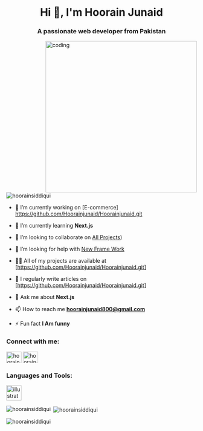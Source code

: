 <h1 align="center">Hi 👋, I'm Hoorain Junaid</h1>
<h3 align="center">A passionate web developer from Pakistan</h3>
<img align="right" alt="coding" width="400" src="https://i.pinimg.com/originals/73/4f/b6/734fb6ed44aa280fe7546f7035363faf.gif"> 

<p align="left"> <img src="https://komarev.com/ghpvc/?username=hoorainsiddiqui&label=Profile%20views&color=0e75b6&style=flat" alt="hoorainsiddiqui" /> </p>

- 🔭 I’m currently working on [E-commerce] https://github.com/Hoorainjunaid/Hoorainjunaid.git

- 🌱 I’m currently learning **Next.js**

- 👯 I’m looking to collaborate on [All Projects](https://github.com/Hoorainjunaid/Hoorainjunaid.git))

- 🤝 I’m looking for help with [New Frame Work](https://github.com/Hoorainjunaid/Hoorainjunaid.git)

- 👨‍💻 All of my projects are available at [https://github.com/Hoorainjunaid/Hoorainjunaid.git]

- 📝 I regularly write articles on [https://github.com/Hoorainjunaid/Hoorainjunaid.git]

- 💬 Ask me about **Next.js**

- 📫 How to reach me **hoorainjunaid800@gmail.com**

- ⚡ Fun fact **I Am funny**

<h3 align="left">Connect with me:</h3>
<p align="left">
<a href="https://fb.com/hoorain junaid" target="blank"><img align="center" src="https://raw.githubusercontent.com/rahuldkjain/github-profile-readme-generator/master/src/images/icons/Social/facebook.svg" alt="hoorain junaid" height="30" width="40" /></a>
<a href="https://instagram.com/hoorainjunaid2419" target="blank"><img align="center" src="https://raw.githubusercontent.com/rahuldkjain/github-profile-readme-generator/master/src/images/icons/Social/instagram.svg" alt="hoorainjunaid2419" height="30" width="40" /></a>
</p>

<h3 align="left">Languages and Tools:</h3>
<p align="left"> <a href="https://www.adobe.com/in/products/illustrator.html" target="_blank" rel="noreferrer"> <img src="https://www.vectorlogo.zone/logos/adobe_illustrator/adobe_illustrator-icon.svg" alt="illustrator" width="40" height="40"/> </a> </p>

<p><img align="left" src="https://github-readme-stats.vercel.app/api/top-langs?username=hoorainsiddiqui&show_icons=true&locale=en&layout=compact" alt="hoorainsiddiqui" /></p>

<p>&nbsp;<img align="center" src="https://github-readme-stats.vercel.app/api?username=hoorainsiddiqui&show_icons=true&locale=en" alt="hoorainsiddiqui" /></p>

<p><img align="center" src="https://github-readme-streak-stats.herokuapp.com/?user=hoorainsiddiqui&" alt="hoorainsiddiqui" /></p>
